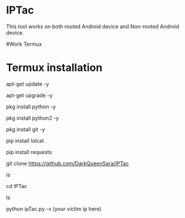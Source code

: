 # IPTac
This tool works on both rooted Android device and Non-rooted Android device.



#Work 
  Termux



# Termux installation 
apt-get update -y


apt-get upgrade -y


pkg install python -y


pkg install python2 -y


pkg install git -y


pip install lolcat


pip install requests


git clone https://github.com/DarkQueenSara/IPTac


ls


cd IPTac


ls


python ipTac.py -v (your victim ip here)
